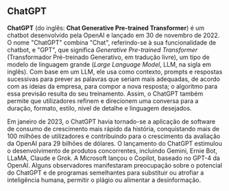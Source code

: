 ## ChatGPT

**ChatGPT** (do inglês: **Chat Generative Pre-trained Transformer**) é um chatbot desenvolvido pela OpenAI e lançado em 30 de novembro de 2022. O nome "ChatGPT" combina "Chat", referindo-se à sua funcionalidade de chatbot, e "GPT", que significa *Generative Pre-trained Transformer* (Transformador Pré-treinado Generativo, em tradução livre), um tipo de modelo de linguagem grande (*Large Language Model*, LLM, na sigla em inglês). Com base em um LLM, ele usa como contexto, prompts e respostas sucessivas para prever as palavras que seriam mais adequadas, de acordo com as ideias da empresa, para compor a nova resposta; o algoritmo para essa previsão resulta do seu treinamento. Assim, o ChatGPT também permite que utilizadores refinem e direcionem uma conversa para a duração, formato, estilo, nível de detalhe e linguagem desejados.

Em janeiro de 2023, o ChatGPT havia tornado-se a aplicação de software de consumo de crescimento mais rápido da história, conquistando mais de 100 milhões de utilizadores e contribuindo para o crescimento da avaliação da OpenAI para 29 bilhões de dólares. O lançamento do ChatGPT estimulou o desenvolvimento de produtos concorrentes, incluindo Gemini, Ernie Bot, LLaMA, Claude e Grok. A Microsoft lançou o Copilot, baseado no GPT-4 da OpenAI. Alguns observadores manifestaram preocupação sobre o potencial do ChatGPT e de programas semelhantes para substituir ou atrofiar a inteligência humana, permitir o plágio ou alimentar a desinformação.

